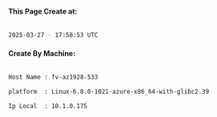 
   
#### This Page Create at:

```bash

2025-03-27 - 17:58:53 UTC

```

#### Create By Machine:

```bash

Host Name : fv-az1928-533

platform  : Linux-6.8.0-1021-azure-x86_64-with-glibc2.39

Ip Local  : 10.1.0.175

```

